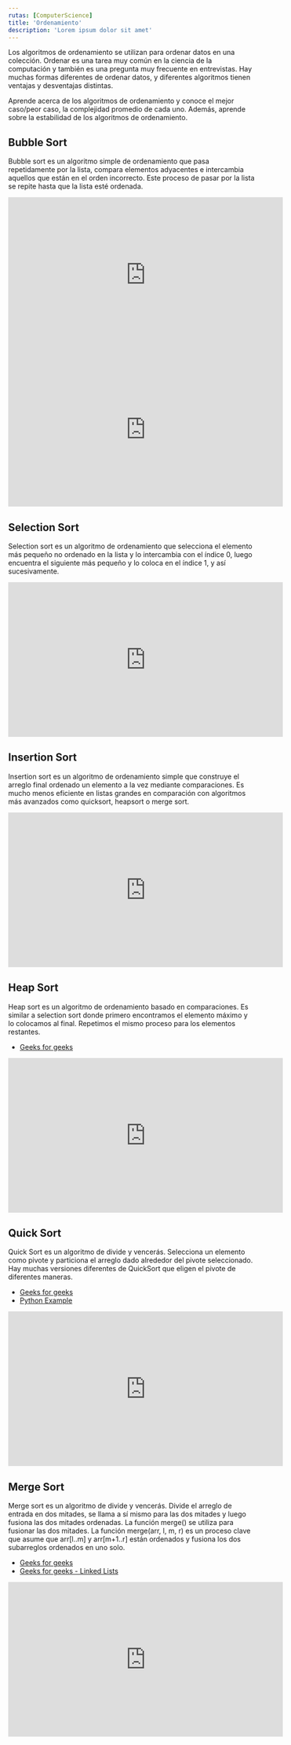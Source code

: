 ```yaml
---
rutas: [ComputerScience]
title: 'Ordenamiento'
description: 'Lorem ipsum dolor sit amet'
---
```


Los algoritmos de ordenamiento se utilizan para ordenar datos en una colección. Ordenar es una tarea muy común en la ciencia de la computación y también es una pregunta muy frecuente en entrevistas. Hay muchas formas diferentes de ordenar datos, y diferentes algoritmos tienen ventajas y desventajas distintas.

Aprende acerca de los algoritmos de ordenamiento y conoce el mejor caso/peor caso, la complejidad promedio de cada uno. Además, aprende sobre la estabilidad de los algoritmos de ordenamiento.

## Bubble Sort

Bubble sort es un algoritmo simple de ordenamiento que pasa repetidamente por la lista, compara elementos adyacentes e intercambia aquellos que están en el orden incorrecto. Este proceso de pasar por la lista se repite hasta que la lista esté ordenada.

<iframe width="560" height="315" src="https://www.youtube.com/embed/xli_FI7CuzA?si=YrX8wu6kt4TW2o5z&cc_lang_pref=es" title="YouTube video player" frameborder="0" allow="accelerometer; autoplay; clipboard-write; encrypted-media; gyroscope; picture-in-picture; web-share" allowfullscreen></iframe>

<iframe width="560" height="315" src="https://www.youtube.com/embed/pqZ04TT15PQ?si=iZD5SoUN4QOnPHVa" title="YouTube video player" frameborder="0" allow="accelerometer; autoplay; clipboard-write; encrypted-media; gyroscope; picture-in-picture; web-share" allowfullscreen></iframe>

## Selection Sort

Selection sort es un algoritmo de ordenamiento que selecciona el elemento más pequeño no ordenado en la lista y lo intercambia con el índice 0, luego encuentra el siguiente más pequeño y lo coloca en el índice 1, y así sucesivamente.

<iframe width="560" height="315" src="https://www.youtube.com/embed/g-PGLbMth_g?si=G4mb50RVlCitgwte&cc_lang_pref=es" title="YouTube video player" frameborder="0" allow="accelerometer; autoplay; clipboard-write; encrypted-media; gyroscope; picture-in-picture; web-share" allowfullscreen></iframe>

## Insertion Sort

Insertion sort es un algoritmo de ordenamiento simple que construye el arreglo final ordenado un elemento a la vez mediante comparaciones. Es mucho menos eficiente en listas grandes en comparación con algoritmos más avanzados como quicksort, heapsort o merge sort.

<iframe width="560" height="315" src="https://www.youtube.com/embed/JU767SDMDvA?si=ZAyVutxjhV3_eRrk&cc_lang_pref=es" title="YouTube video player" frameborder="0" allow="accelerometer; autoplay; clipboard-write; encrypted-media; gyroscope; picture-in-picture; web-share" allowfullscreen></iframe>

## Heap Sort

Heap sort es un algoritmo de ordenamiento basado en comparaciones. Es similar a selection sort donde primero encontramos el elemento máximo y lo colocamos al final. Repetimos el mismo proceso para los elementos restantes.

* [Geeks for geeks](https://www.geeksforgeeks.org/heap-sort/)

<iframe width="560" height="315" src="https://www.youtube.com/embed/2DmK_H7IdTo?si=IjeYjZwvxOnEL8tm&cc_lang_pref=es" title="YouTube video player" frameborder="0" allow="accelerometer; autoplay; clipboard-write; encrypted-media; gyroscope; picture-in-picture; web-share" allowfullscreen></iframe>

## Quick Sort

Quick Sort es un algoritmo de divide y vencerás. Selecciona un elemento como pivote y particiona el arreglo dado alrededor del pivote seleccionado. Hay muchas versiones diferentes de QuickSort que eligen el pivote de diferentes maneras.

* [Geeks for geeks](https://www.geeksforgeeks.org/quick-sort/)
* [Python Example](https://github.com/jwasham/practice-python/blob/master/quick_sort/quick_sort.py)

<iframe width="560" height="315" src="https://www.youtube.com/embed/Hoixgm4-P4M?si=f06RrTlXvG-pxVVc&cc_lang_pref=es" title="YouTube video player" frameborder="0" allow="accelerometer; autoplay; clipboard-write; encrypted-media; gyroscope; picture-in-picture; web-share" allowfullscreen></iframe>

## Merge Sort

Merge sort es un algoritmo de divide y vencerás. Divide el arreglo de entrada en dos mitades, se llama a sí mismo para las dos mitades y luego fusiona las dos mitades ordenadas. La función merge() se utiliza para fusionar las dos mitades. La función merge(arr, l, m, r) es un proceso clave que asume que arr[l..m] y arr[m+1..r] están ordenados y fusiona los dos subarreglos ordenados en uno solo.

* [Geeks for geeks](https://www.geeksforgeeks.org/merge-sort/)
* [Geeks for geeks - Linked Lists](https://www.geeksforgeeks.org/merge-sort-for-linked-list/)

<iframe width="560" height="315" src="https://www.youtube.com/embed/4VqmGXwpLqc?si=prmkE3OhCvUUsS9m&cc_lang_pref=es" title="YouTube video player" frameborder="0" allow="accelerometer; autoplay; clipboard-write; encrypted-media; gyroscope; picture-in-picture; web-share" allowfullscreen></iframe>